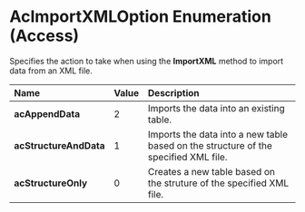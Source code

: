 
# AcImportXMLOption Enumeration (Access)

Specifies the action to take when using the  **ImportXML** method to import data from an XML file.



|**Name**|**Value**|**Description**|
|:-----|:-----|:-----|
| **acAppendData**|2|Imports the data into an existing table.|
| **acStructureAndData**|1|Imports the data into a new table based on the structure of the specified XML file.|
| **acStructureOnly**|0|Creates a new table based on the struture of the specified XML file.|
